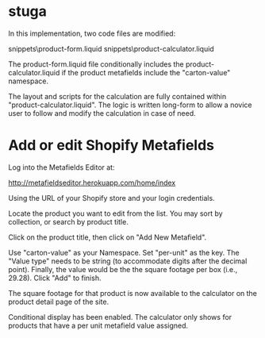 # stuga

In this implementation, two code files are modified:

snippets\product-form.liquid
snippets\product-calculator.liquid

The product-form.liquid file conditionally includes the product-calculator.liquid if the product metafields include the "carton-value" namespace.

The layout and scripts for the calculation are fully contained within "product-calculator.liquid". The logic is written long-form to allow a novice user to follow and modify the calculation in case of need.

# Add or edit Shopify Metafields

Log into the Metafields Editor at:

http://metafieldseditor.herokuapp.com/home/index

Using the URL of your Shopify store and your login credentials.

Locate the product you want to edit from the list. You may sort by collection, or search by product title.

Click on the product title, then click on "Add New Metafield".

Use "carton-value" as your Namespace.
Set "per-unit" as the key.
The "Value type" needs to be string (to accommodate digits after the decimal point).
Finally, the value would be the the square footage per box (i.e., 29.28).
Click "Add" to finish.

The square footage for that product is now available to the calculator on the product detail page of the site.

Conditional display has been enabled. The calculator only shows for products that have a per unit metafield value assigned.
